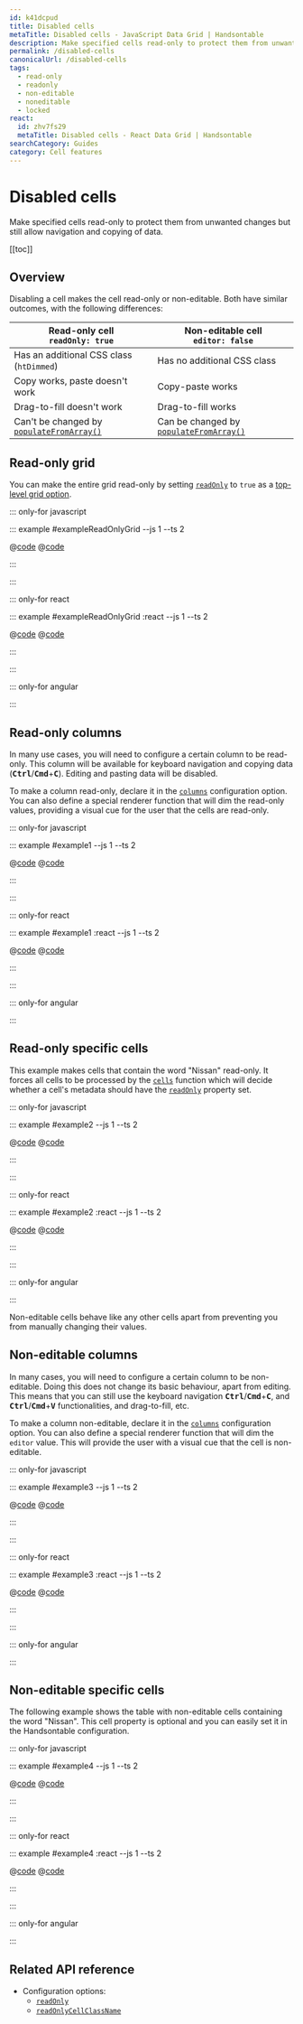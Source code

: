 ```yaml
---
id: k41dcpud
title: Disabled cells
metaTitle: Disabled cells - JavaScript Data Grid | Handsontable
description: Make specified cells read-only to protect them from unwanted changes but still allow navigation and copying of data.
permalink: /disabled-cells
canonicalUrl: /disabled-cells
tags:
  - read-only
  - readonly
  - non-editable
  - noneditable
  - locked
react:
  id: zhv7fs29
  metaTitle: Disabled cells - React Data Grid | Handsontable
searchCategory: Guides
category: Cell features
---
```


# Disabled cells

Make specified cells read-only to protect them from unwanted changes but still allow navigation and copying of data.

[[toc]]

## Overview

Disabling a cell makes the cell read-only or non-editable. Both have similar outcomes, with the following differences:

| Read-only cell<br>`readOnly: true`                                           | Non-editable cell<br>`editor: false`                                       |
|------------------------------------------------------------------------------| -------------------------------------------------------------------------- |
| Has an additional CSS class (`htDimmed`)                                     | Has no additional CSS class                                                |
| Copy works, paste doesn't work                                               | Copy-paste works                                                           |
| Drag-to-fill doesn't work                                                    | Drag-to-fill works                                                         |
| Can't be changed by [`populateFromArray()`](@/api/core.md#populatefromarray) | Can be changed by [`populateFromArray()`](@/api/core.md#populatefromarray) |

## Read-only grid

You can make the entire grid read-only by setting [`readOnly`](@/api/options.md#readonly) to `true` as a [top-level grid option](@/guides/getting-started/configuration-options/configuration-options.md#set-grid-options).

::: only-for javascript

::: example #exampleReadOnlyGrid --js 1 --ts 2

@[code](@/content/guides/cell-features/disabled-cells/javascript/exampleReadOnlyGrid.js)
@[code](@/content/guides/cell-features/disabled-cells/javascript/exampleReadOnlyGrid.ts)

:::

:::

::: only-for react

::: example #exampleReadOnlyGrid :react --js 1 --ts 2

@[code](@/content/guides/cell-features/disabled-cells/react/exampleReadOnlyGrid.jsx)
@[code](@/content/guides/cell-features/disabled-cells/react/exampleReadOnlyGrid.tsx)

:::

:::

::: only-for angular

<!-- TODO: angular example -->

:::

## Read-only columns

In many use cases, you will need to configure a certain column to be read-only. This column will be available for keyboard navigation and copying data (<kbd>**Ctrl**</kbd>/<kbd>**Cmd**</kbd>+<kbd>**C**</kbd>). Editing and pasting data will be disabled.

To make a column read-only, declare it in the [`columns`](@/api/options.md#columns) configuration option. You can also define a special renderer function that will dim the read-only values, providing a visual cue for the user that the cells are read-only.

::: only-for javascript

::: example #example1 --js 1 --ts 2

@[code](@/content/guides/cell-features/disabled-cells/javascript/example1.js)
@[code](@/content/guides/cell-features/disabled-cells/javascript/example1.ts)

:::

:::

::: only-for react

::: example #example1 :react --js 1 --ts 2

@[code](@/content/guides/cell-features/disabled-cells/react/example1.jsx)
@[code](@/content/guides/cell-features/disabled-cells/react/example1.tsx)

:::

:::

::: only-for angular

<!-- TODO: angular example -->

:::

## Read-only specific cells

This example makes cells that contain the word "Nissan" read-only. It forces all cells to be processed by the [`cells`](@/api/options.md#cells) function which will decide whether a cell's metadata should have the [`readOnly`](@/api/options.md#readonly) property set.

::: only-for javascript

::: example #example2 --js 1 --ts 2

@[code](@/content/guides/cell-features/disabled-cells/javascript/example2.js)
@[code](@/content/guides/cell-features/disabled-cells/javascript/example2.ts)

:::

:::

::: only-for react

::: example #example2 :react --js 1 --ts 2

@[code](@/content/guides/cell-features/disabled-cells/react/example2.jsx)
@[code](@/content/guides/cell-features/disabled-cells/react/example2.tsx)

:::

:::

::: only-for angular

<!-- TODO: angular example -->

:::

Non-editable cells behave like any other cells apart from preventing you from manually changing their values.

## Non-editable columns

In many cases, you will need to configure a certain column to be non-editable. Doing this does not change its basic behaviour, apart from editing. This means that you can still use the keyboard navigation <kbd>**Ctrl**</kbd>/<kbd>**Cmd**</kbd>+<kbd>**C**</kbd>, and <kbd>**Ctrl**</kbd>/<kbd>**Cmd**</kbd>+<kbd>**V**</kbd> functionalities, and drag-to-fill, etc.

To make a column non-editable, declare it in the [`columns`](@/api/options.md#columns) configuration option. You can also define a special renderer function that will dim the `editor` value. This will provide the user with a visual cue that the cell is non-editable.

::: only-for javascript

::: example #example3 --js 1 --ts 2

@[code](@/content/guides/cell-features/disabled-cells/javascript/example3.js)
@[code](@/content/guides/cell-features/disabled-cells/javascript/example3.ts)

:::

:::

::: only-for react

::: example #example3 :react --js 1 --ts 2

@[code](@/content/guides/cell-features/disabled-cells/react/example3.jsx)
@[code](@/content/guides/cell-features/disabled-cells/react/example3.tsx)

:::

:::

::: only-for angular

<!-- TODO: angular example -->

:::

## Non-editable specific cells

The following example shows the table with non-editable cells containing the word "Nissan". This cell property is optional and you can easily set it in the Handsontable configuration.

::: only-for javascript

::: example #example4 --js 1 --ts 2

@[code](@/content/guides/cell-features/disabled-cells/javascript/example4.js)
@[code](@/content/guides/cell-features/disabled-cells/javascript/example4.ts)

:::

:::

::: only-for react

::: example #example4 :react --js 1 --ts 2

@[code](@/content/guides/cell-features/disabled-cells/react/example4.jsx)
@[code](@/content/guides/cell-features/disabled-cells/react/example4.tsx)

:::

:::

::: only-for angular

<!-- TODO: angular example -->

:::

## Related API reference

- Configuration options:
  - [`readOnly`](@/api/options.md#readonly)
  - [`readOnlyCellClassName`](@/api/options.md#readonlycellclassname)
